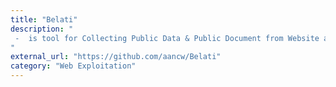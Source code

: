 ```yaml
---
title: "Belati"
description: "
 -  is tool for Collecting Public Data & Public Document from Website and other service for OSINT purpose. This tools is inspired by Foca and Datasploit for OSINT.
"
external_url: "https://github.com/aancw/Belati"
category: "Web Exploitation"
---
```

